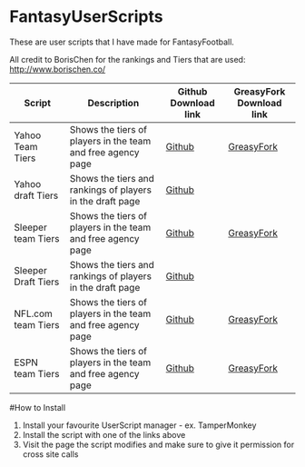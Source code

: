 # FantasyUserScripts

These are user scripts that I have made for FantasyFootball.

All credit to BorisChen for the rankings and Tiers that are used: http://www.borischen.co/

| Script             | Description                                                 | Github Download link | GreasyFork Download link |
|--------------------|-------------------------------------------------------------|----------------------|--------------------------|
| Yahoo Team Tiers   | Shows the tiers of players in the team and free agency page |[Github](https://github.com/William-Bulovas/FantasyUserScripts/raw/main/yahooTiers.user.js)|[GreasyFork](https://greasyfork.org/en/scripts/431913-yahoo-team-borischen)|
| Yahoo draft Tiers  | Shows the tiers and rankings of players in the draft page   |[Github](https://github.com/William-Bulovas/FantasyUserScripts/raw/main/yahooDraftRankings.user.js)||
| Sleeper team Tiers | Shows the tiers of players in the team and free agency page |[Github](https://github.com/William-Bulovas/FantasyUserScripts/raw/main/sleeperTiers.user.js)|[GreasyFork](https://greasyfork.org/en/scripts/432085-sleeper-borischen-tiers)|
| Sleeper Draft Tiers | Shows the tiers and rankings of players in the draft page |[Github](https://github.com/William-Bulovas/FantasyUserScripts/raw/main/sleeperDraftRankings.user.js)||
| NFL.com team Tiers | Shows the tiers of players in the team and free agency page |[Github](https://github.com/William-Bulovas/FantasyUserScripts/raw/main/nflTiers.user.js)|[GreasyFork](https://greasyfork.org/en/scripts/432079-espn-borischentiers)|
| ESPN team Tiers    | Shows the tiers of players in the team and free agency page |[Github](https://github.com/William-Bulovas/FantasyUserScripts/raw/main/nflTiers.user.js)|[GreasyFork](https://greasyfork.org/en/scripts/432079-espn-borischentiers)|

#How to Install

1. Install your favourite UserScript manager - ex. TamperMonkey
1. Install the script with one of the links above
1. Visit the page the script modifies and make sure to give it permission for cross site calls
